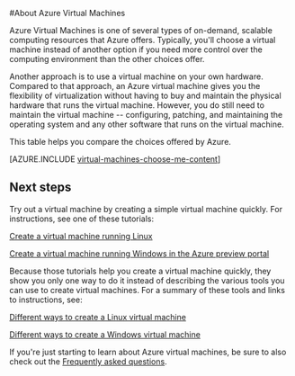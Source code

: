 <properties
	pageTitle="About Azure Virtual Machines | Windows Azure"
	description="Learn about the basics of virtual machines in Azure using both deployment models."
	services="virtual-machines"
	documentationCenter=""
	authors="cynthn"
	manager="timlt"
	editor="tysonn"
	tags="azure-resource-manager,azure-service-management"/>

<tags
	ms.service="virtual-machines"
	ms.date="07/14/2015"
	wacn.date=""/>

<!-- deleted by customization
#About Azure virtual machines 

[AZURE.INCLUDE [learn-about-deployment-models](../includes/learn-about-deployment-models-both-include.md)]

-->
<!-- keep by customization: begin -->
#About Azure Virtual Machines
<!-- keep by customization: end -->

Azure Virtual Machines is one of several types of on-demand, scalable computing resources that Azure offers. Typically, you'll choose a virtual machine instead of another option if you need more control over the computing environment than the other choices offer.

Another approach is to use a virtual machine on your own hardware. Compared to that approach, an Azure virtual machine gives you the flexibility of virtualization without having to buy and maintain the physical hardware that runs the virtual machine. However, you do still need to maintain the virtual machine -- configuring, patching, and maintaining the operating system and any other software that runs on the virtual machine.

This table helps you compare the choices offered by Azure.

[AZURE.INCLUDE [virtual-machines-choose-me-content](../includes/virtual-machines-choose-me-content.md)]

## Next steps

Try out a virtual machine by creating a simple virtual machine quickly. For instructions, see one of these tutorials:

[Create a virtual machine running Linux](/documentation/articles/virtual-machines-linux-tutorial)

[Create a virtual machine running Windows in the Azure preview portal](/documentation/articles/virtual-machines-windows-tutorial)

Because those tutorials help you create a virtual machine quickly, they show you only one way to do it instead of describing the various tools you can use to create virtual machines. For a summary of these tools and links to instructions, see:

[Different ways to create a Linux virtual machine](/documentation/articles/virtual-machines-linux-choices-create-vm)

[Different ways to create a Windows virtual machine](/documentation/articles/virtual-machines-windows-choices-create-vm)

If you're just starting to learn about Azure virtual machines, be sure to also check out the [Frequently asked questions](/documentation/articles/virtual-machines-questions).


<!--links-->
[Azure Websites]: /documentation/articles/app-service-choose-me
[Virtual Machines]: #tellmevm
[Cloud Services]: /documentation/articles/cloud-services-choose-me